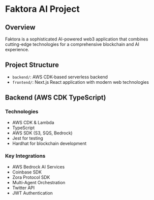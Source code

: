 # Faktora AI Project

## Overview
Faktora is a sophisticated AI-powered web3 application that combines cutting-edge technologies for a comprehensive blockchain and AI experience.

## Project Structure
- `backend/`: AWS CDK-based serverless backend
- `frontend/`: Next.js React application with modern web technologies

## Backend (AWS CDK TypeScript)
### Technologies
- AWS CDK & Lambda
- TypeScript
- AWS SDK (S3, SQS, Bedrock)
- Jest for testing
- Hardhat for blockchain development

### Key Integrations
- AWS Bedrock AI Services
- Coinbase SDK
- Zora Protocol SDK
- Multi-Agent Orchestration
- Twitter API
- JWT Authentication